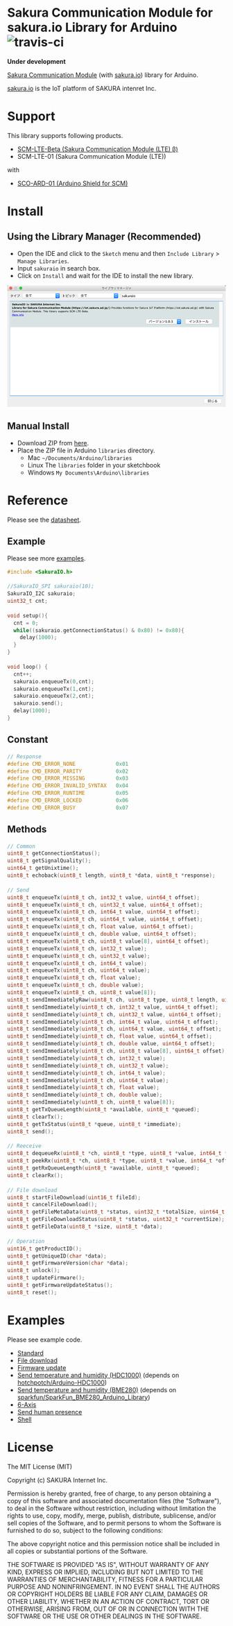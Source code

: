 # Sakura Communication Module for sakura.io Library for Arduino ![travis-ci](https://travis-ci.org/sakuraio/SakuraIOArduino.svg?branch=master)

**Under development**

[Sakura Communication Module](https://iot.sakura.ad.jp/product/) (with [sakura.io](https://sakura.io/)) library for Arduino.

[sakura.io](https://sakura.io/) is the IoT platform of SAKURA intenret Inc.

# Support

This library supports following products.

* [SCM-LTE-Beta (Sakura Communication Module (LTE) β)](https://www.amazon.co.jp/dp/B06XWZDSQV)
* SCM-LTE-01 (Sakura Communication Module (LTE))

with

* [SCO-ARD-01 (Arduino Shield for SCM)](http://iot-store.sakura.ad.jp/items/6091056)

# Install

## Using the Library Manager (Recommended)

* Open the IDE and click to the `Sketch` menu and then `Include Library` > `Manage Libraries`.
* Input `sakuraio` in search box.
* Click on `Install` and wait for the IDE to install the new library.

![Library Manager](docs/librarymanager.png)


## Manual Install

* Download ZIP from [here](https://github.com/sakura-internet/SakuraIOArduino/archive/master.zip).
* Place the ZIP file in Arduino `libraries` directory.
  * Mac `~/Documents/Arduino/libraries`
  * Linux The `libraries` folder in your sketchbook
  * Windows `My Documents\Arduino\libraries`


# Reference

Please see the [datasheet](https://iot.sakura.ad.jp/developer/pdf/sakura_module_datasheet_latest.pdf).


## Example

Please see more [examples](#examples).

```cpp
#include <SakuraIO.h>

//SakuraIO_SPI sakuraio(10);
SakuraIO_I2C sakuraio;
uint32_t cnt;

void setup(){
  cnt = 0;
  while((sakuraio.getConnectionStatus() & 0x80) != 0x80){
    delay(1000);
  }
}

void loop() {
  cnt++;
  sakuraio.enqueueTx(0,cnt);
  sakuraio.enqueueTx(1,cnt);
  sakuraio.enqueueTx(2,cnt);
  sakuraio.send();
  delay(1000);
}
```


## Constant

```cpp
// Response
#define CMD_ERROR_NONE             0x01
#define CMD_ERROR_PARITY           0x02
#define CMD_ERROR_MISSING          0x03
#define CMD_ERROR_INVALID_SYNTAX   0x04
#define CMD_ERROR_RUNTIME          0x05
#define CMD_ERROR_LOCKED           0x06
#define CMD_ERROR_BUSY             0x07
```

## Methods

```cpp
// Common
uint8_t getConnectionStatus();
uint8_t getSignalQuality();
uint64_t getUnixtime();
uint8_t echoback(uint8_t length, uint8_t *data, uint8_t *response);

// Send
uint8_t enqueueTx(uint8_t ch, int32_t value, uint64_t offset);
uint8_t enqueueTx(uint8_t ch, uint32_t value, uint64_t offset);
uint8_t enqueueTx(uint8_t ch, int64_t value, uint64_t offset);
uint8_t enqueueTx(uint8_t ch, uint64_t value, uint64_t offset);
uint8_t enqueueTx(uint8_t ch, float value, uint64_t offset);
uint8_t enqueueTx(uint8_t ch, double value, uint64_t offset);
uint8_t enqueueTx(uint8_t ch, uint8_t value[8], uint64_t offset);
uint8_t enqueueTx(uint8_t ch, int32_t value);
uint8_t enqueueTx(uint8_t ch, uint32_t value);
uint8_t enqueueTx(uint8_t ch, int64_t value);
uint8_t enqueueTx(uint8_t ch, uint64_t value);
uint8_t enqueueTx(uint8_t ch, float value);
uint8_t enqueueTx(uint8_t ch, double value);
uint8_t enqueueTx(uint8_t ch, uint8_t value[8]);
uint8_t sendImmediatelyRaw(uint8_t ch, uint8_t type, uint8_t length, uint8_t *data, uint64_t offset);
uint8_t sendImmediately(uint8_t ch, int32_t value, uint64_t offset);
uint8_t sendImmediately(uint8_t ch, uint32_t value, uint64_t offset);
uint8_t sendImmediately(uint8_t ch, int64_t value, uint64_t offset);
uint8_t sendImmediately(uint8_t ch, uint64_t value, uint64_t offset);
uint8_t sendImmediately(uint8_t ch, float value, uint64_t offset);
uint8_t sendImmediately(uint8_t ch, double value, uint64_t offset);
uint8_t sendImmediately(uint8_t ch, uint8_t value[8], uint64_t offset);
uint8_t sendImmediately(uint8_t ch, int32_t value);
uint8_t sendImmediately(uint8_t ch, uint32_t value);
uint8_t sendImmediately(uint8_t ch, int64_t value);
uint8_t sendImmediately(uint8_t ch, uint64_t value);
uint8_t sendImmediately(uint8_t ch, float value);
uint8_t sendImmediately(uint8_t ch, double value);
uint8_t sendImmediately(uint8_t ch, uint8_t value[8]);
uint8_t getTxQueueLength(uint8_t *available, uint8_t *queued);
uint8_t clearTx();
uint8_t getTxStatus(uint8_t *queue, uint8_t *immediate);
uint8_t send();

// Reeceive
uint8_t dequeueRx(uint8_t *ch, uint8_t *type, uint8_t *value, int64_t *offset);
uint8_t peekRx(uint8_t *ch, uint8_t *type, uint8_t *value, int64_t *offset);
uint8_t getRxQueueLength(uint8_t *available, uint8_t *queued);
uint8_t clearRx();

// File download
uint8_t startFileDownload(uint16_t fileId);
uint8_t cancelFileDownload();
uint8_t getFileMetaData(uint8_t *status, uint32_t *totalSize, uint64_t *timestamp, uint32_t *crc);
uint8_t getFileDownloadStatus(uint8_t *status, uint32_t *currentSize);
uint8_t getFileData(uint8_t *size, uint8_t *data);

// Operation
uint16_t getProductID();
uint8_t getUniqueID(char *data);
uint8_t getFirmwareVersion(char *data);
uint8_t unlock();
uint8_t updateFirmware();
uint8_t getFirmwareUpdateStatus();
uint8_t reset();
```


# Examples

Please see example code.

* [Standard](./examples/Standard/Standard.ino)
* [File download](./examples/FileDownload/FileDownload.ino)
* [Firmware update](./examples/FirmwareUpdate/FirmwareUpdate.ino)
* [Send temperature and humidity (HDC1000)](./examples/HDC1000/HDC1000.ino) (depends on [hotchpotch/Arduino-HDC1000](https://github.com/hotchpotch/Arduino-HDC1000))
* [Send temperature and humidity (BME280)](./examples/BME280/BME280.ino) (depends on [sparkfun/SparkFun_BME280_Arduino_Library](https://github.com/sparkfun/SparkFun_BME280_Arduino_Library))
* [6-Axis](./examples/GY-521/GY-521.ino)
* [Send human presence](./examples/SB412A/SB412A.ino)
* [Shell](./examples/Shell/Shell.ino)



# License
The MIT License (MIT)

Copyright (c) SAKURA Internet Inc.

Permission is hereby granted, free of charge, to any person obtaining a copy of this software and associated documentation files (the "Software"), to deal in the Software without restriction, including without limitation the rights to use, copy, modify, merge, publish, distribute, sublicense, and/or sell copies of the Software, and to permit persons to whom the Software is furnished to do so, subject to the following conditions:

The above copyright notice and this permission notice shall be included in all copies or substantial portions of the Software.

THE SOFTWARE IS PROVIDED "AS IS", WITHOUT WARRANTY OF ANY KIND, EXPRESS OR IMPLIED, INCLUDING BUT NOT LIMITED TO THE WARRANTIES OF MERCHANTABILITY, FITNESS FOR A PARTICULAR PURPOSE AND NONINFRINGEMENT. IN NO EVENT SHALL THE AUTHORS OR COPYRIGHT HOLDERS BE LIABLE FOR ANY CLAIM, DAMAGES OR OTHER LIABILITY, WHETHER IN AN ACTION OF CONTRACT, TORT OR OTHERWISE, ARISING FROM, OUT OF OR IN CONNECTION WITH THE SOFTWARE OR THE USE OR OTHER DEALINGS IN THE SOFTWARE.
